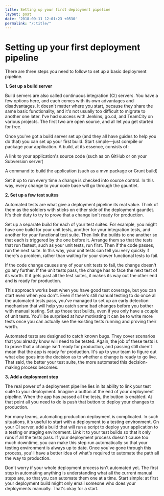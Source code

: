 ```yaml
---
title: Setting up your first deployment pipeline
layout: post
date: '2018-09-11 12:01:23 +0530'
permalink: "/:title/"
---
```


# Setting up your first deployment pipeline

There are three steps you need to follow to set up a basic deployment pipeline.

**1. Set up a build server**

Build servers are also called continuous integration (CI) servers. You have a few options here, and each comes with its own advantages and disadvantages. It doesn't matter where you start, because they share the same basic functionality, and it's not usually too difficult to migrate to another one later. I've had success with Jenkins, go.cd, and TeamCity on various projects. The first two are open source, and all let you get started for free.

Once you've got a build server set up (and they all have guides to help you do that) you can set up your first build. Start simple—just compile or package your application. A build, at its essence, consists of:

A link to your application's source code (such as on GitHub or on your Subversion server)

A command to build the application (such as a mvn package or Grunt build)

Set it up to run every time a change is checked into source control. In this way, every change to your code base will go through the gauntlet.


**2. Set up a few test suites**

Automated tests are what give a deployment pipeline its real value. Think of them as the soldiers with sticks on either side of the deployment gauntlet. It's their duty to try to prove that a change isn't ready for production.

Set up a separate build for each of your test suites. For example, you might have one build for your unit tests, another for your integration tests, and another for your functional test suite. Then link the builds to one another so that each is triggered by the one before it. Arrange them so that the tests that run fastest, such as your unit tests, run first. Then if the code passes, run the next suite. In this way, your unit tests can tell you very quickly if there's a problem, rather than waiting for your slower functional tests to fail.

If the code change causes any of your unit tests to fail, the change doesn't go any further. If the unit tests pass, the change has to face the next test of its worth. If it gets past all the test suites, it makes its way out the other end and is ready for production.

This approach works best when you have good test coverage, but you can start even when you don't. Even if there's still manual testing to do once all the automated tests pass, you've managed to set up an early detection mechanism that will help you catch some bad changes before you bother with manual testing. Set up those test builds, even if you only have a couple of unit tests. You'll be surprised at how motivating it can be to write more tests once you can actually see the existing tests running and proving their worth.

Automated tests are designed to catch known bugs. They cover scenarios that you already know will need to be tested. Again, the job of these tests is to prove that a change isn't ready for production, and passing still doen't mean that the app is ready for production. It's up to your team to figure out what else goes into the decision as to whether a change is ready to go live. That said, the better your test suite, the more automated this decision-making process becomes.

**3. Add a deployment step**

The real power of a deployment pipeline lies in its ability to link your test suite to your deployment. Imagine a button at the end of your deployment pipeline. When the app has passed all the tests, the button is enabled. At that point all you need to do is push that button to deploy your changes to production.

For many teams, automating production deployment is complicated. In such situations, it's useful to start with a deployment to a testing environment. On your CI server, add a build that will run a script to deploy your application to a testing or staging environment. Link it to your test builds so that it only runs if all the tests pass. If your deployment process doesn't cause too much downtime, you can make this step run automatically so that your testing environment is always up to date. Once you've gone through this process, you'll have a better idea of what's required to automate the path all the way to production.

Don't worry if your whole deployment process isn't automated yet. The first step in automating anything is understanding what all the current manual steps are, so that you can automate them one at a time. Start simple: at first your deployment build might only email someone who does your deployments manually. That's okay for a start.
